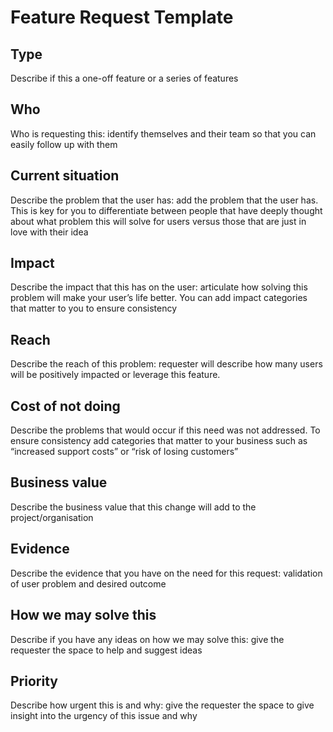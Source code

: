 # Feature Request Template 

<!---
Please feel free to add/remove sections as your consider necessary
when filing new feature requests.

If you add new items, please also consider contributing to this template
by raising a MR in the .gitlab folder of this repo.

Thanks!
-->

## Type 

Describe if this a one-off feature or a series of features

## Who 

Who is requesting this: identify themselves and their team so that you can easily follow up with them

## Current situation

Describe the problem that the user has: add the problem that the user has. This is key for you to differentiate between people that have deeply thought about what problem this will solve for users versus those that are just in love with their idea

## Impact

Describe the impact that this has on the user: articulate how solving this problem will make your user’s life better. You can add impact categories that matter to you to ensure consistency

## Reach

Describe the reach of this problem: requester will describe how many users will be positively impacted or leverage this feature.

## Cost of not doing

Describe the problems that would occur if this need was not addressed. To ensure consistency add categories that matter to your business such as “increased support costs” or “risk of losing customers”

## Business value

Describe the business value that this change will add to the
project/organisation

## Evidence

Describe the evidence that you have on the need for this request: validation of user problem and desired outcome

## How we may solve this

Describe if you have any ideas on how we may solve this: give the requester the space to help and suggest ideas

## Priority

Describe how urgent this is and why: give the requester the space to give insight into the urgency of this issue and why

